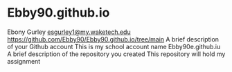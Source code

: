 # Ebby90.github.io
Ebony Gurley
esgurley1@my.waketech.edu https://github.com/Ebby90/Ebby90.github.io/tree/main
A brief description of your Github account This is my school account name Ebby90e.github.iu
A brief description of the repository you created This repository will hold my assignment
